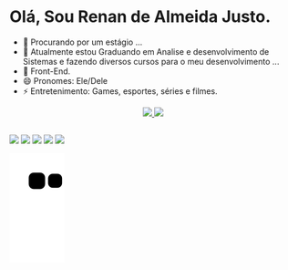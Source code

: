 
# Olá, Sou Renan de Almeida Justo.


- 🔭 Procurando por um estágio ...
- 🌱 Atualmente estou Graduando em Analise e desenvolvimento de Sistemas e fazendo diversos cursos para o meu desenvolvimento ...
- 👯 Front-End.
- 😄 Pronomes: Ele/Dele
- ⚡ Entretenimento: Games, esportes, séries e filmes.

<div align="center">
  <a href="https://github.com/withlasers">
  <img height="180em" src="https://github-readme-stats.vercel.app/api?username=withlasers&show_icons=true&theme=dracula&include_all_commits=true&count_private=true"/>
  <img height="180em" src="https://github-readme-stats.vercel.app/api/top-langs/?username=withlasers&layout=compact&langs_count=7&theme=dracula"/>
</div>

##
 
<div> 
  <a href="https://www.youtube.com/channel/UCz86wPyrVm0wOInNN-Sit7g" target="_blank"><img src="https://img.shields.io/badge/YouTube-FF0000?style=for-the-badge&logo=youtube&logoColor=white" target="_blank"></a>
  <a href="https://www.instagram.com/rejustovm/" target="_blank"><img src="https://img.shields.io/badge/-Instagram-%23E4405F?style=for-the-badge&logo=instagram&logoColor=white" target="_blank"></a>
 	<a href="https://www.twitch.tv/lasersfc" target="_blank"><img src="https://img.shields.io/badge/Twitch-9146FF?style=for-the-badge&logo=twitch&logoColor=white" target="_blank"></a>
  <a href = "mailto:renandeajusto@gmail.com"><img src="https://img.shields.io/badge/-Gmail-%23333?style=for-the-badge&logo=gmail&logoColor=white" target="_blank"></a>
  <a href="https://www.linkedin.com/in/renan-justo/" target="_blank"><img src="https://img.shields.io/badge/-LinkedIn-%230077B5?style=for-the-badge&logo=linkedin&logoColor=white" target="_blank"></a> 
 
 ![Snake animation](https://github.com/rafaballerini/rafaballerini/blob/output/github-contribution-grid-snake.svg)
 
</div>
  
